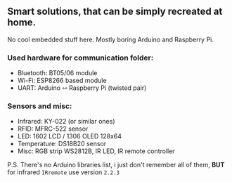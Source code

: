 ## Smart solutions, that  can be simply recreated at home.
No cool embedded stuff here. Mostly boring Arduino and Raspberry Pi. 

### Used hardware for  communication folder:
 - Bluetooth: BT05/06 module 
 - Wi-Fi: ESP8266 based module 
 - UART:  Arduino ⇿ Raspberry Pi (twisted pair)

### Sensors and misc:
 - Infrared: KY-022 (or similar ones)
 - RFID: MFRC-522 sensor 
 - LED: 1602 LCD / 1306 OLED 128x64 
 - Temperature: DS18B20 sensor
 - Misc: RGB strip WS2812B, IR LED, IR remote controller

P.S. There's no Arduino libraries list, i just don't remember all of them, **BUT** for infrared `IRremote` use version `2.2.3`
